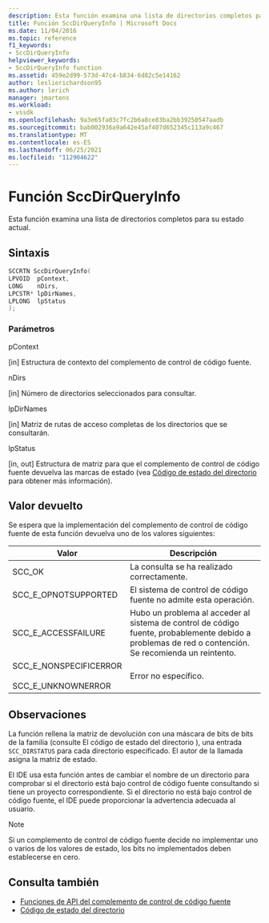 ```yaml
---
description: Esta función examina una lista de directorios completos para su estado actual.
title: Función SccDirQueryInfo | Microsoft Docs
ms.date: 11/04/2016
ms.topic: reference
f1_keywords:
- SccDirQueryInfo
helpviewer_keywords:
- SccDirQueryInfo function
ms.assetid: 459e2d99-573d-47c4-b834-6d82c5e14162
author: leslierichardson95
ms.author: lerich
manager: jmartens
ms.workload:
- vssdk
ms.openlocfilehash: 9a3e65fa03c7fc2b6a8ce83ba2bb39250547aadb
ms.sourcegitcommit: bab002936a9a642e45af407d652345c113a9c467
ms.translationtype: MT
ms.contentlocale: es-ES
ms.lasthandoff: 06/25/2021
ms.locfileid: "112904622"
---
```

# <a name="sccdirqueryinfo-function"></a>Función SccDirQueryInfo
Esta función examina una lista de directorios completos para su estado actual.

## <a name="syntax"></a>Sintaxis

```cpp
SCCRTN SccDirQueryInfo(
LPVOID  pContext,
LONG    nDirs,
LPCSTR* lpDirNames,
LPLONG  lpStatus
);
```

### <a name="parameters"></a>Parámetros
 pContext

[in] Estructura de contexto del complemento de control de código fuente.

 nDirs

[in] Número de directorios seleccionados para consultar.

 lpDirNames

[in] Matriz de rutas de acceso completas de los directorios que se consultarán.

 lpStatus

[in, out] Estructura de matriz para que el complemento de control de código fuente devuelva las marcas de estado (vea [Código de estado del directorio](../extensibility/directory-status-code-enumerator.md) para obtener más información).

## <a name="return-value"></a>Valor devuelto
 Se espera que la implementación del complemento de control de código fuente de esta función devuelva uno de los valores siguientes:

|Valor|Descripción|
|-----------|-----------------|
|SCC_OK|La consulta se ha realizado correctamente.|
|SCC_E_OPNOTSUPPORTED|El sistema de control de código fuente no admite esta operación.|
|SCC_E_ACCESSFAILURE|Hubo un problema al acceder al sistema de control de código fuente, probablemente debido a problemas de red o contención. Se recomienda un reintento.|
|SCC_E_NONSPECIFICERROR<br /><br /> SCC_E_UNKNOWNERROR|Error no específico.|

## <a name="remarks"></a>Observaciones
 La función rellena la matriz de devolución con una máscara de bits de bits de la familia (consulte El código de estado del directorio ), una entrada `SCC_DIRSTATUS` para cada directorio especificado. [](../extensibility/directory-status-code-enumerator.md) El autor de la llamada asigna la matriz de estado.

 El IDE usa esta función antes de cambiar el nombre de un directorio para comprobar si el directorio está bajo control de código fuente consultando si tiene un proyecto correspondiente. Si el directorio no está bajo control de código fuente, el IDE puede proporcionar la advertencia adecuada al usuario.

> [!NOTE]
> Si un complemento de control de código fuente decide no implementar uno o varios de los valores de estado, los bits no implementados deben establecerse en cero.

## <a name="see-also"></a>Consulta también
- [Funciones de API del complemento de control de código fuente](../extensibility/source-control-plug-in-api-functions.md)
- [Código de estado del directorio](../extensibility/directory-status-code-enumerator.md)
